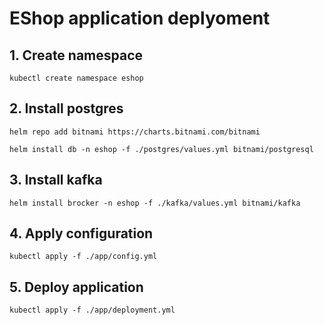 # EShop application deplyoment

## 1. Create namespace

```kubectl create namespace eshop```

## 2. Install postgres

```helm repo add bitnami https://charts.bitnami.com/bitnami```

```helm install db -n eshop -f ./postgres/values.yml bitnami/postgresql```

## 3. Install kafka

```helm install brocker -n eshop -f ./kafka/values.yml bitnami/kafka```

## 4. Apply configuration

```kubectl apply -f ./app/config.yml```

## 5. Deploy application

```kubectl apply -f ./app/deployment.yml```
